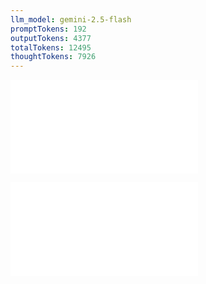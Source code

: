 ```yaml
---
llm_model: gemini-2.5-flash
promptTokens: 192
outputTokens: 4377
totalTokens: 12495
thoughtTokens: 7926
---
```


![@](steps/prompt.ad43b803.md)

![@](steps/response.92e254e0.md)